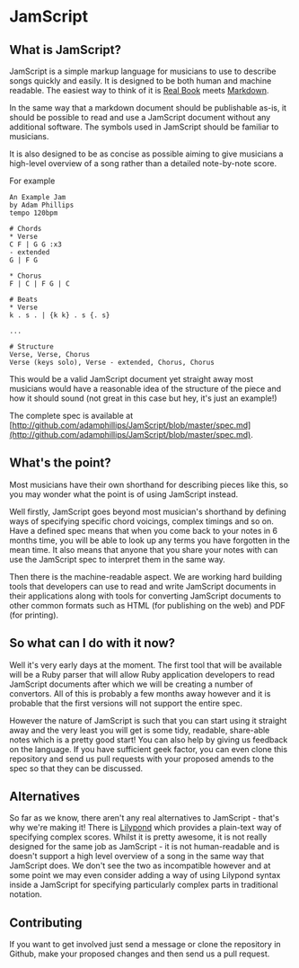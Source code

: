 JamScript
=========

What is JamScript?
------------------

JamScript is a simple markup language for musicians to use to describe songs quickly and easily.  It is designed to be both human and machine readable.  The easiest way to think of it is [Real Book](http://www.amazon.com/Real-Book-Hal-Leonard-Corporation/dp/0634060384) meets [Markdown](http://daringfireball.net/projects/markdown/).

In the same way that a markdown document should be publishable as-is, it should be possible to read and use a JamScript document without any additional software.  The symbols used in JamScript should be familiar to musicians.

It is also designed to be as concise as possible aiming to give musicians a high-level overview of a song rather than a detailed note-by-note score.

For example

    An Example Jam
    by Adam Phillips
    tempo 120bpm

    # Chords
    * Verse
    C F | G G :x3
    - extended
    G | F G

    * Chorus
    F | C | F G | C

    # Beats
    * Verse
    k . s . | {k k} . s {. s}

    ...

    # Structure
    Verse, Verse, Chorus
    Verse (keys solo), Verse - extended, Chorus, Chorus

This would be a valid JamScript document yet straight away most musicians would have a reasonable idea of the structure of the piece and how it should sound (not great in this case but hey, it's just an example!)

The complete spec is available at [http://github.com/adamphillips/JamScript/blob/master/spec.md](http://github.com/adamphillips/JamScript/blob/master/spec.md).

What's the point?
-----------------

Most musicians have their own shorthand for describing pieces like this, so you may wonder what the point is of using JamScript instead.

Well firstly, JamScript goes beyond most musician's shorthand by defining ways of specifying specific chord voicings, complex timings and so on.  Have a defined spec means that when you come back to your notes in 6 months time, you will be able to look up any terms you have forgotten in the mean time.  It also means that anyone that you share your notes with can use the JamScript spec to interpret them in the same way.

Then there is the machine-readable aspect.  We are working hard building tools that developers can use to read and write JamScript documents in their applications along with tools for converting JamScript documents to other common formats such as HTML (for publishing on the web) and PDF (for printing).

So what can I do with it now?
-----------------------------

Well it's very early days at the moment.  The first tool that will be available will be a Ruby parser that will allow Ruby application developers to read JamScript documents after which we will be creating a number of convertors.  All of this is probably a few months away however and it is probable that the first versions will not support the entire spec.

However the nature of JamScript is such that you can start using it straight away and the very least you will get is some tidy, readable, share-able notes which is a pretty good start!  You can also help by giving us feedback on the language.  If you have sufficient geek factor, you can even clone this repository and send us pull requests with your proposed amends to the spec so that they can be discussed.

Alternatives
------------

So far as we know, there aren't any real alternatives to JamScript - that's why we're making it!  There is [Lilypond](http://www.lilypond.org/) which provides a plain-text way of specifying complex scores.  Whilst it is pretty awesome, it is not really designed for the same job as JamScript - it is not human-readable and is doesn't support a high level overview of a song in the same way that JamScript does.  We don't see the two as incompatible however and at some point we may even consider adding a way of using Lilypond syntax inside a JamScript for specifying particularly complex parts in traditional notation.


Contributing
------------

If you want to get involved just send a message or clone the repository in Github, make your proposed changes and then send us a pull request.
